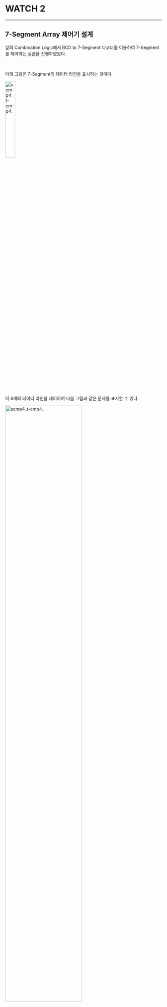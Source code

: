 # WATCH 2
---

## 7-Segment Array 제어기 설계

앞의 Combination Logic에서 BCD to 7-Segment 디코더를 이용하여 7-Segment를 제어하는 실습을 진행하였었다. 

<br>

아래 그림은 7-Segment의 데이터 라인을 표시하는 것이다. 

<img src="./pds/seg01.png" alt="scmp4_t-cmp4_" style="width: 25%;"><BR><BR>

이 8개의 데이터 라인을 제어하여 다음 그림과 같은 문자를 표시할 수 있다. 

<img src="./pds/seg01a.png" alt="scmp4_t-cmp4_" style="width: 70%;"><BR><BR>

아래 표는 위의 문자를 표시하기 위한 데이터를 나타낸 표이다. 

|Display||a|b|c|d|e|f|g|dp|
|:---:|:---:|:---:|:---:|:---:|:---:|:---:|:---:|:---:|:---:|
|0||1|1|1|1|1|1|0|0|
|1||0|1|1|0|0|0|0|0|
|2||1|1|0|1|1|0|1|0|
|3||1|1|1|1|0|0|1|0|
|4||0|1|1|0|0|1|1|0|
|5||1|0|1|1|0|1|1|0|
|6||1|0|1|1|1|1|1|0|
|7||1|1|1|0|0|0|0|0|
|8||1|1|1|1|1|1|1|0|
|9||1|1|1|1|0|1|1|0|
|A||1|1|1|0|1|1|1|0|
|B||0|1|1|1|1|0|0|0|
|C||1|0|0|1|1|1|0|0|
|D||0|1|1|1|1|0|1|0|
|E||1|0|0|1|1|1|1|0|
|F||1|0|0|0|1|1|1|0|


장비에 구성된 7-Segment Array는 다음과 같이 구성되어 있다. 
<br>

<img src="./pds/seg03.png" alt="scmp4_t-cmp4_" style="width: 70%;"><BR><BR>

장비의 7-Segment는 아래와 같이 Array 구조를 갖고 있다. 
<br>

1개의 7-Segment를 제어하기 위해서는 8개의 데이터 라인이 필요한데, 이렇게 되면 8개의 7-Segment를 제어하기 위해서는 8 x 8 = 64개의 데이터 라인이 필요하다. 

이렇게 되면 IO의 자원을 낭비하기 때문에 위의 회로와 같이 8개의 7-Segment의 데이터 라인을 공유하고, 각각의 Common 단자도 제어하는 방식으로 구성한다. 

이렇게 구성하면 16개의 데이터 라인만 필요하다. 

다만 이렇게 하기 위해서는 별도의 7-Segment Array제어 회로가 필요하다. 

<br>

다음은 7-Segment Array에 [1 2 3 4]를 표시하는 설명을 그림으로 나타낸 것이다. 

<img src="./pds/seg02.png" alt="scmp4_t-cmp4_" style="width: 70%;"><BR><BR>

- 4자리의 7-Segment Array를 제어하는데, 필요한 데이터 라인을 SEG_COM[3..0]과 SEG_DATA[7..0]이라 정의한다. 

- 첫 번째 자리의 7-Segment common 단자를 SEG_COM[3]로 정의하며 순서대로, SEG_COM[2], SEG_COM[1], SEG_COM[0]이다. 

- 7-Segment의 데이터는 a, b, c, d, e, f, g, dp인데 각각 SEG_DATA[7], SEG_DATA[6], ... , SEG_DATA[1], SEG_DATA[[0]이다. 

- 첫 번째 7-Segment에 1의 문자를 표시하기 위해 SEG_COM[3..0]에는 0111의 값이 전달되어야 하고, SEG_DATA에는 "011000000"의 데이터가 전달되어야 한다. 

- 두 번째 7-Segment에 2의 문자를 표시하기 위해 SEG_COM[3..0]에는 1011의 값이 전달되어야 하고, SEG_DATA에는 "11011010"의 데이터가 전달되어야 한다. 

- 세 번째 7-Segment에 3의 문자를 표시하기 위해 SEG_COM[3..0]에는 1111의 값이 전달되어야 하고, SEG_DATA에는 "11110010"의 데이터가 전달되어야 한다. 

- 네 번째 7-Segment에 4의 문자를 표시하기 위해 SEG_COM[3..0]에는 1110의 값이 전달되어야 하고, SEG_DATA에는 "01100110"의 데이터가 전달되어야 한다. 

- 4개의 데이터가 순서대로 표시되는데, 이 속도를 빨리하면 동시에 4개의 데이터가 모두 표시되는 것으로 나온다. 

<BR><BR>


실습해볼 예제는 다음과 같다. 

A, B, C, D의 4비트 데이터 입력을 받아, 4개의 7-Segment에 입력된 BCD값을 표시하는 예제이다. 


<img src="./pds/seg04.png" alt="scmp4_t-cmp4_" style="width: 100%;"><BR><BR>



<BR>

SACT 장비에서 확인하기 위하여 연결된 장치와 장비에 연결된 핀 번호는 다음과 같다. 

|PORT NAME|CLK|
|:-:|:-:|
|HARDWARE|Main Clock|
|PIN NUMBER|G2|

|PORT NAME|A[3]|A[2]|A[1]|A[0]|
|:-:|:-:|:-:|:-:|:-:|
|HARDWARE|S7|S6|S5|S4|
|PIN NUMBER|Y6|W7|AB6|AA7|

|PORT NAME|B[3]|B[2]|B[1]|B[0]|
|:-:|:-:|:-:|:-:|:-:|
|HARDWARE|S3|S2|S1|S0|
|PIN NUMBER|Y7|V8|AB7|Y8|

|PORT NAME|C[3]|C[2]|C[1]|C[0]|
|:-:|:-:|:-:|:-:|:-:|
|HARDWARE|SW7|SW6|SW5|SW4|
|PIN NUMBER|W8|AB8|AA8|V9|

|PORT NAME|D[3]|D[2]|D[1]|D[0]|
|:-:|:-:|:-:|:-:|:-:|
|HARDWARE|SW3|SW2|SW1|SW0|
|PIN NUMBER|U9|AB9|AA9|V10|

|PORT NAME|SEG_COM[7]|SEG_COM[6]|SEG_COM[5]|SEG_COM[4]|
|:-:|:-:|:-:|:-:|:-:|
|HARDWARE|SEG_COM[7]|SEG_COM[6]|SEG_COM[5]|SEG_COM[4]|
|PIN NUMBER|U1|T5|T4|T3|

|PORT NAME|SEG_COM[3]|SEG_COM[2]|SEG_COM[1]|SEG_COM[0]|
|:-:|:-:|:-:|:-:|:-:|
|HARDWARE|SEG_COM[3]|SEG_COM[2]|SEG_COM[1]|SEG_COM[0]|
|PIN NUMBER|R5|R4|R3|R2|

|PORT NAME|SEG_DATA[7]|SEG_DATA[6]|SEG_DATA[5]|SEG_DATA[4]|
|:-:|:-:|:-:|:-:|:-:|
|HARDWARE|SEG_A|SEG_B|SEG_C|SEG_D|
|PIN NUMBER|R1|P5|P4|R3|

|PORT NAME|SEG_DATA[3]|SEG_DATA[2]|SEG_DATA[1]|SEG_DATA[0]|
|:-:|:-:|:-:|:-:|:-:|
|HARDWARE|SEG_E|SEG_F|SEG_G|SEG_DP|
|PIN NUMBER|P2|P1|N6|N5|


<br>

<img src="./pds/sact-seg.png" alt="scmp4_t-cmp4_" style="width: 60%;">

<br><br>

### **설계**

1. 실험을 위해 Quartus의 File > New Project Wizard 메뉴를 선택하여 새 프로젝트 생성한다. 

2. Directory, Name, Top-Level Entry 창을 다음과 같이 설정한다. 

    |Working Directory|d:\work\SEG_DISP|
    |-|-|
    |project Name | SEG_DISP|
    |Top Level Entry Name | SEG_DISP|


3. Project Type을 Empty project로 설정하고, Add File 창은 별다른 설정을 하지 않는다. 

4. Family, Device & Board Setting 창에서 먼저 아래와 같이 Device Family/Package /Pin Count/Core speed grade를 설정하고, Name를 설정한다. 

    |Device Family|Cyclone 10 LP|
    |-|:-:|
    |Package|FBGA|
    |Pin count|484|
    |Core Speed grade|8|
    |Available devices|10CL080YF484C8G|

    <img src="./pds/cnt10_02.png" alt="traffic" style="width: 100%;"><br><br>

>디바이스의 Name이 달라지면, Programming이 되지 않기 때문에 주의해야 한다. 

5. EDA Tool Settings도 별다른 설정을 하지 않는다. 

    Summary를 확인해 지금 설정된 내용을 확인한 후, Finish를 눌러 프로젝트 생성을 마친다. 

6. File > New 메뉴를 눌러서 New 창을 불러온 후, Block Diagram/Schematic File을 선택한다.

7. 도면에서 마우스의 오른쪽 버튼을 눌러 Insert > Symbol 메뉴를 선택(도면을 마우스로 더블 클릭 해도 됨.)하여, 심볼을 추가하여 다음 그림과 같이 논리 회로를 완성시킨다. 

    <img src="./pds/seg05.png" alt="traffic" style="width: 100%;"><br><br>
    <img src="./pds/seg05a.png" alt="traffic" style="width: 100%;"><br><br>

8. Save 한다. 이 때, 파일명을 Project 명(기본 설정)으로 설정한다. 

### **컴파일**

9. Processing > Start Compilation 메뉴를 선택하여, 컴파일을 진행한다. 

    설계된 부분의 오류가 있는지를 검사하고, 합성 / 타이밍 정보 생성 / 프로그래밍 파일 생성 을 하는 과정이다. 


### Device & Pin Assignment

10. 장비를 통해서 하드웨어의 동작을 확인해 보아야 한다. 

    장비를 확인하기 위해서, 입출력 포트에 대한 핀을 설정해 주어야 한다. 
<br>

11. 먼저 Assignment > Device 항목을 선택한다. 

    나타난 Device 설정 창에서 Device and Pin Options 버튼을 누른다. 
   
12. Device & Pin Option 창에서 Unused Pins 카테고리를 선택하고, Reserve all unused pins를 As output driving ground로 설정한다. 

    이렇게 하는 이유는 기본 설정 값이 As input tri-stated with weak pull-up 인데, 이렇게 할 때 설정하지 않은 핀들이 약간의 pull-up 상태 즉 High의 상태가 된다. 

    장비에 구성된 LED등의 요소가 많기 때문에, As output driving ground로 설정하지 않으면 설정하지 않은 LED에 ON되어 출력된 결과에 혼동이 올 수 있다. 그래서 왠만하면 Unused Pin을 As output driving ground로 설정 해 주는 것이 좋다. 

    <img src="./pds/cnt10_17.png" alt="traffic" style="width: 80%;"><br><br>
<br>

13. Assignment > Pin Planner 메뉴를 선택하여 핀 번호를 설정한다. 


14. 핀 번호는 Location 부분에 아래 표와 같이 핀 번호를 설정해 주면 된다. 

    핀 번호를 다르게 설정하면, 장비에서 동작을 확인하기 어렵기 때문에 핀 번호를 일치시켜 줘야 한다. 

|PORT NAME|CLK|
|:-:|:-:|
|HARDWARE|Main Clock|
|PIN NUMBER|G2|

|PORT NAME|A[3]|A[2]|A[1]|A[0]|
|:-:|:-:|:-:|:-:|:-:|
|HARDWARE|S7|S6|S5|S4|
|PIN NUMBER|Y6|W7|AB6|AA7|

|PORT NAME|B[3]|B[2]|B[1]|B[0]|
|:-:|:-:|:-:|:-:|:-:|
|HARDWARE|S3|S2|S1|S0|
|PIN NUMBER|Y7|V8|AB7|Y8|

|PORT NAME|C[3]|C[2]|C[1]|C[0]|
|:-:|:-:|:-:|:-:|:-:|
|HARDWARE|SW7|SW6|SW5|SW4|
|PIN NUMBER|W8|AB8|AA8|V9|

|PORT NAME|D[3]|D[2]|D[1]|D[0]|
|:-:|:-:|:-:|:-:|:-:|
|HARDWARE|SW3|SW2|SW1|SW0|
|PIN NUMBER|U9|AB9|AA9|V10|

|PORT NAME|SEG_COM[7]|SEG_COM[6]|SEG_COM[5]|SEG_COM[4]|
|:-:|:-:|:-:|:-:|:-:|
|HARDWARE|SEG_COM[7]|SEG_COM[6]|SEG_COM[5]|SEG_COM[4]|
|PIN NUMBER|U1|T5|T4|T3|

|PORT NAME|SEG_COM[3]|SEG_COM[2]|SEG_COM[1]|SEG_COM[0]|
|:-:|:-:|:-:|:-:|:-:|
|HARDWARE|SEG_COM[3]|SEG_COM[2]|SEG_COM[1]|SEG_COM[0]|
|PIN NUMBER|R5|R4|R3|R2|

|PORT NAME|SEG_DATA[7]|SEG_DATA[6]|SEG_DATA[5]|SEG_DATA[4]|
|:-:|:-:|:-:|:-:|:-:|
|HARDWARE|SEG_A|SEG_B|SEG_C|SEG_D|
|PIN NUMBER|R1|P5|P4|R3|

|PORT NAME|SEG_DATA[3]|SEG_DATA[2]|SEG_DATA[1]|SEG_DATA[0]|
|:-:|:-:|:-:|:-:|:-:|
|HARDWARE|SEG_E|SEG_F|SEG_G|SEG_DP|
|PIN NUMBER|P2|P1|N6|N5|

<br>

<img src="./pds/sact-seg.png" alt="scmp4_t-cmp4_" style="width: 60%;">
<br>

15. 핀 설정 후 창을 닫고, Processing > Start Compilation 메뉴를 선택하여 컴파일을 진행한다. 

    이것은 최종적으로 설정한 Device 옵션과 핀 설정 정보를 포함한 프로그래밍 파일을 만들기 위한 것이다. 
<br><br>
    
### **하드웨어 동작 확인**

16. SACT 장비를 준비한다. USB 케이블과 파워 케이블을 연결하고, 전원 스위치를 눌러 장비에 전원을 인가시킨다. 

17. Quartus 소프트웨어에서 Tool > Programmer 메뉴를 선택한다.

18. Programmer창의 Hardware Setup이 USB Blaster가 연결되어 있는지 확인하고, Start 버튼을 눌러 프로그래밍 하고 장비에서 동작을 확인한다. 

<br>

19. CLOCK 블록의  CLOCK SELECT SWITCH를 이용하여 1kHz로 설정하고, 
A(S7-S4), B(S3-S0), C(SW7-SW4), D(SW3-SW0)의 값을 변화시켜 7-Segment에 표시되는 것을 확인해 보자. 

    CLOCK을 더 낮게 설정하였을 때의 표시되는 것을 확인하고, 적정 클럭을 확인해 보자.


|PORT NAME|A[3]|A[2]|A[1]|A[0]|
|:-:|:-:|:-:|:-:|:-:|
|HARDWARE|S7|S6|S5|S4|

|PORT NAME|B[3]|B[2]|B[1]|B[0]|
|:-:|:-:|:-:|:-:|:-:|
|HARDWARE|S3|S2|S1|S0|

|PORT NAME|C[3]|C[2]|C[1]|C[0]|
|:-:|:-:|:-:|:-:|:-:|
|HARDWARE|SW7|SW6|SW5|SW4|

|PORT NAME|D[3]|D[2]|D[1]|D[0]|
|:-:|:-:|:-:|:-:|:-:|
|HARDWARE|SW3|SW2|SW1|SW0|


<br>

<img src="./pds/sact-seg.png" alt="scmp4_t-cmp4_" style="width: 60%;">

<br>










